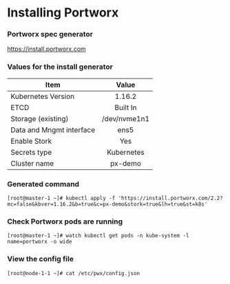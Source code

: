 # Installing Portworx

### Portworx spec generator
https://install.portworx.com

### Values for the install generator

| Item                         | Value                 |
| -----------------------------|:---------------------:|
| Kubernetes Version           | 1.16.2                |
| ETCD                         | Built In              |
| Storage (existing)           | /dev/nvme1n1          |
| Data and Mngmt interface     | ens5                  |
| Enable Stork                 | Yes                   |
| Secrets type                 | Kubernetes            |
| Cluster name                 | px-demo               |

### Generated command
```
[root@master-1 ~]# kubectl apply -f 'https://install.portworx.com/2.2?mc=false&kbver=1.16.2&b=true&c=px-demo&stork=true&lh=true&st=k8s'
```

### Check Portworx pods are running
`[root@master-1 ~]# watch kubectl get pods -n kube-system -l name=portworx -o wide`

### View the config file
`[root@node-1-1 ~]# cat /etc/pwx/config.json`
